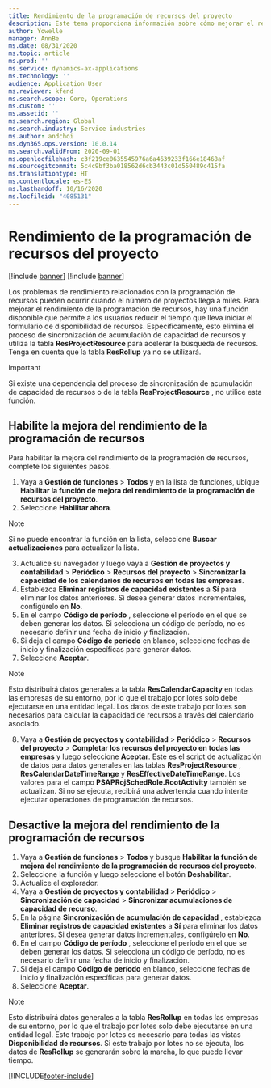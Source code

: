 ```yaml
---
title: Rendimiento de la programación de recursos del proyecto
description: Este tema proporciona información sobre cómo mejorar el rendimiento de la programación de recursos para una gran cantidad de proyectos.
author: Yowelle
manager: AnnBe
ms.date: 08/31/2020
ms.topic: article
ms.prod: ''
ms.service: dynamics-ax-applications
ms.technology: ''
audience: Application User
ms.reviewer: kfend
ms.search.scope: Core, Operations
ms.custom: ''
ms.assetid: ''
ms.search.region: Global
ms.search.industry: Service industries
ms.author: andchoi
ms.dyn365.ops.version: 10.0.14
ms.search.validFrom: 2020-09-01
ms.openlocfilehash: c3f219ce0635545976a6a4639233f166e18468af
ms.sourcegitcommit: 5c4c9bf3ba018562d6cb3443c01d550489c415fa
ms.translationtype: HT
ms.contentlocale: es-ES
ms.lasthandoff: 10/16/2020
ms.locfileid: "4085131"
---
```

# <a name="project-resource-scheduling-performance"></a>Rendimiento de la programación de recursos del proyecto

[!include [banner](../includes/banner.md)]
[!include [banner](../includes/preview-banner.md)]


Los problemas de rendimiento relacionados con la programación de recursos pueden ocurrir cuando el número de proyectos llega a miles. Para mejorar el rendimiento de la programación de recursos, hay una función disponible que permite a los usuarios reducir el tiempo que lleva iniciar el formulario de disponibilidad de recursos. Específicamente, esto elimina el proceso de sincronización de acumulación de capacidad de recursos y utiliza la tabla **ResProjectResource** para acelerar la búsqueda de recursos. Tenga en cuenta que la tabla **ResRollup** ya no se utilizará.

> [!IMPORTANT]
> Si existe una dependencia del proceso de sincronización de acumulación de capacidad de recursos o de la tabla **ResProjectResource** , no utilice esta función.

## <a name="enable-resource-scheduling-performance-enhancement"></a>Habilite la mejora del rendimiento de la programación de recursos
Para habilitar la mejora del rendimiento de la programación de recursos, complete los siguientes pasos.

1. Vaya a **Gestión de funciones** > **Todos** y en la lista de funciones, ubique **Habilitar la función de mejora del rendimiento de la programación de recursos del proyecto**.
2. Seleccione **Habilitar ahora**.

> [!NOTE]
> Si no puede encontrar la función en la lista, seleccione **Buscar actualizaciones** para actualizar la lista.

3. Actualice su navegador y luego vaya a **Gestión de proyectos y contabilidad** > **Periódico** > **Recursos del proyecto** > **Sincronizar la capacidad de los calendarios de recursos en todas las empresas**.
4. Establezca **Eliminar registros de capacidad existentes** a **Sí** para eliminar los datos anteriores. Si desea generar datos incrementales, configúrelo en **No**.
5. En el campo **Código de período** , seleccione el período en el que se deben generar los datos. Si selecciona un código de período, no es necesario definir una fecha de inicio y finalización.
6. Si deja el campo **Código de período** en blanco, seleccione fechas de inicio y finalización específicas para generar datos.
7. Seleccione **Aceptar**.

 > [!NOTE]
 > Esto distribuirá datos generales a la tabla **ResCalendarCapacity** en todas las empresas de su entorno, por lo que el trabajo por lotes solo debe ejecutarse en una entidad legal. Los datos de este trabajo por lotes son necesarios para calcular la capacidad de recursos a través del calendario asociado.

8. Vaya a **Gestión de proyectos y contabilidad** > **Periódico** > **Recursos del proyecto** > **Completar los recursos del proyecto en todas las empresas** y luego seleccione **Aceptar**. Este es el script de actualización de datos para datos generales en las tablas **ResProjectResource** , **ResCalendarDateTimeRange** y **ResEffectiveDateTimeRange**. Los valores para el campo **PSAPRojSchedRole.RootActivity** también se actualizan. Si no se ejecuta, recibirá una advertencia cuando intente ejecutar operaciones de programación de recursos.
 
## <a name="turn-off-resource-scheduling-performance-enhancement"></a>Desactive la mejora del rendimiento de la programación de recursos

1. Vaya a **Gestión de funciones** > **Todos** y busque **Habilitar la función de mejora del rendimiento de la programación de recursos del proyecto**.
2. Seleccione la función y luego seleccione el botón **Deshabilitar**.
3. Actualice el explorador.
4. Vaya a **Gestión de proyectos y contabilidad** > **Periódico** > **Sincronización de capacidad** > **Sincronizar acumulaciones de capacidad de recurso**.
5. En la página **Sincronización de acumulación de capacidad** , establezca **Eliminar registros de capacidad existentes** a **Sí** para eliminar los datos anteriores. Si desea generar datos incrementales, configúrelo en **No**.
6. En el campo **Código de período** , seleccione el período en el que se deben generar los datos. Si selecciona un código de período, no es necesario definir una fecha de inicio y finalización.
7. Si deja el campo **Código de período** en blanco, seleccione fechas de inicio y finalización específicas para generar datos.
8. Seleccione **Aceptar**.

> [!NOTE]
> Esto distribuirá datos generales a la tabla **ResRollup** en todas las empresas de su entorno, por lo que el trabajo por lotes solo debe ejecutarse en una entidad legal. Este trabajo por lotes es necesario para todas las vistas **Disponibilidad de recursos**. Si este trabajo por lotes no se ejecuta, los datos de **ResRollup** se generarán sobre la marcha, lo que puede llevar tiempo.


[!INCLUDE[footer-include](../includes/footer-banner.md)]
